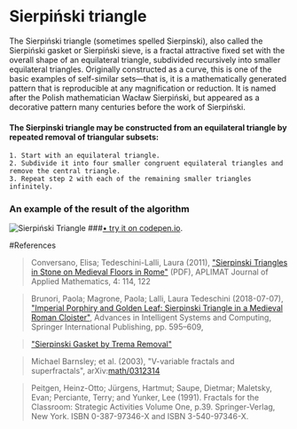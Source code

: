 # Sierpiński triangle
The Sierpiński triangle (sometimes spelled Sierpinski), also called the Sierpiński gasket or Sierpiński sieve, is a fractal attractive fixed set with the overall shape of an equilateral triangle, subdivided recursively into smaller equilateral triangles. Originally constructed as a curve, this is one of the basic examples of self-similar sets—that is, it is a mathematically generated pattern that is reproducible at any magnification or reduction. It is named after the Polish mathematician Wacław Sierpiński, but appeared as a decorative pattern many centuries before the work of Sierpiński.

#### The Sierpinski triangle may be constructed from an equilateral triangle by repeated removal of triangular subsets:
    
    1. Start with an equilateral triangle.
    2. Subdivide it into four smaller congruent equilateral triangles and remove the central triangle.
    3. Repeat step 2 with each of the remaining smaller triangles infinitely.


### An example of the result of the algorithm

![Sierpiński Triangle](/docs/SierpińskiTriangle.gif)
###[• try it on codepen.io](https://codepen.io/fulldroper/pen/PomMxpP).

#References
> Conversano, Elisa; Tedeschini-Lalli, Laura (2011), ["Sierpinski Triangles in Stone on Medieval Floors in Rome"](http://www.formulas.it/formulog/wp-content/uploads/2014/12/sierpinski-aplimat.pdf) (PDF), APLIMAT Journal of Applied Mathematics, 4: 114, 122

> Brunori, Paola; Magrone, Paola; Lalli, Laura Tedeschini (2018-07-07), ["Imperial Porphiry and Golden Leaf: Sierpinski Triangle in a Medieval Roman Cloister"](https://www.researchgate.net/publication/326251830), Advances in Intelligent Systems and Computing, Springer International Publishing, pp. 595–609,

> ["Sierpinski Gasket by Trema Removal"](http://www.cut-the-knot.org/triangle/Tremas.shtml)

> Michael Barnsley; et al. (2003), "V-variable fractals and superfractals", arXiv:[math/0312314](https://arxiv.org/abs/math/0312314)

> Peitgen, Heinz-Otto; Jürgens, Hartmut; Saupe, Dietmar; Maletsky, Evan; Perciante, Terry; and Yunker, Lee (1991). Fractals for the Classroom: Strategic Activities Volume One, p.39. Springer-Verlag, New York. ISBN 0-387-97346-X and ISBN 3-540-97346-X.